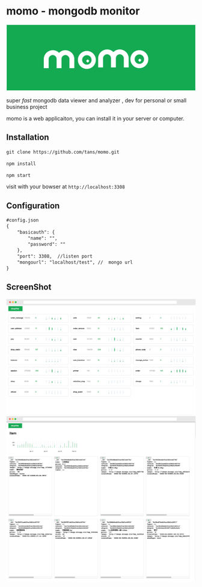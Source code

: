 # momo - mongodb monitor

![logo](/public/img/logo.png)

super *fast* mongodb data viewer and analyzer , dev for personal or small business project

momo is a web applicaiton, you can install it in your server or computer.


## Installation

`git clone https://github.com/tans/momo.git`

`npm install`

`npm start`

visit with your bowser at `http://localhost:3308`

## Configuration

```
#config.json
{
    "basicauth": {
        "name": "",
        "password": ""
    },
    "port": 3308,  //listen port
    "mongourl": "localhost/test", //  mongo url
}
```


## ScreenShot

![index screenshot](/public/screenshot/index.png)
![index screenshot](/public/screenshot/col.png)

